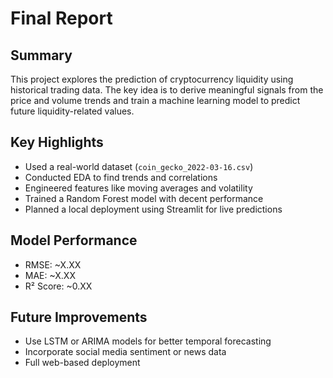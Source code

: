 # Final Report

## Summary
This project explores the prediction of cryptocurrency liquidity using historical trading data. The key idea is to derive meaningful signals from the price and volume trends and train a machine learning model to predict future liquidity-related values.

## Key Highlights
- Used a real-world dataset (`coin_gecko_2022-03-16.csv`)
- Conducted EDA to find trends and correlations
- Engineered features like moving averages and volatility
- Trained a Random Forest model with decent performance
- Planned a local deployment using Streamlit for live predictions

## Model Performance
- RMSE: ~X.XX
- MAE: ~X.XX
- R² Score: ~0.XX

## Future Improvements
- Use LSTM or ARIMA models for better temporal forecasting
- Incorporate social media sentiment or news data
- Full web-based deployment